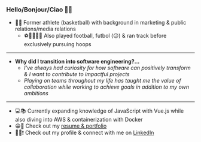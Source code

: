 ### Hello/Bonjour/Ciao 🙌🏽

- 🏀🤝 Former athlete (basketball) with background in marketing & public relations/media relations
   - ⚽️🏈🏃🏽‍♂️ Also played football, futbol (😉) & ran track before exclusively pursuing hoops
---
- **Why did I transition into software engineering?...**
   - *I've always had curiosity for how software can positively transform & I want to contribute to impactful projects*
   - *Playing on teams throughout my life has taught me the value of collaboration while working to achieve goals in addition to my own ambitions*
---
- 💻📚 Currently expanding knowledge of JavaScript with Vue.js while also diving into AWS & containerization with Docker
- 😁💯 Check out my [resume & portfolio](https://terminal.turing.edu/profiles/1052)
- 👋🏽❗️ Check out my profile & connect with me on [LinkedIn](https://www.linkedin.com/in/cameronchery/)


<!--
**ckccameron/ckccameron** is a ✨ _special_ ✨ repository because its `README.md` (this file) appears on your GitHub profile.

Here are some ideas to get you started:

- 🔭 I’m currently working on ...
- 🌱 I’m currently learning ...
- 👯 I’m looking to collaborate on ...
- 🤔 I’m looking for help with ...
- 💬 Ask me about ...
- 📫 How to reach me: ...
- 😄 Pronouns: ...
- ⚡ Fun fact: ...
-->
